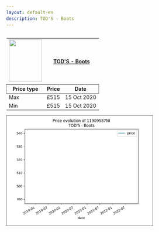 ```yaml
---
layout: default-en
description: TOD'S - Boots
---
```


<div class="row">
  <div class="column">
  	<table>
		<thead>
			<th>
				<img src='https://www.yoox.com/images/items/11/11909587NI_14_f.jpg?width=90&height=115&impolicy=crop&gravity=Center' width='90' height='115'/> 
			</th>
			<th colspan="2">
				<a href="https://www.yoox.com/uk/11909587NI/item">TOD'S - Boots</a>
			</th>
		</thead>
		<thead style="border: 1px solid #696969;">
			<th>Price type</th>
			<th>Price</th>
			<th>Date</th>
		</thead>
		<tbody>
			<tr>
				<td>Max</td>
				<td>£515</td>
				<td>15 Oct 2020</td>	
			</tr>
			<tr>
				<td>Min</td>
				<td>£515</td>
				<td>15 Oct 2020</td>	
			</tr>
		</tbody>
	</table>
  </div>
  <div class="column">
  	<img style="border: 1px solid #555; margin: 0;" src="../graphs/11909587NI.jpg" width="400" />
  </div>
</div>